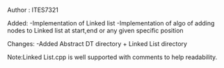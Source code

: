 Author : ITES7321

Added:
-Implementation of Linked list
-Implementation of algo of adding nodes to Linked list at start,end or any given specific position

Changes:
-Added Abstract DT directory + Linked List directory

Note:Linked List.cpp is well supported with comments to help readability.